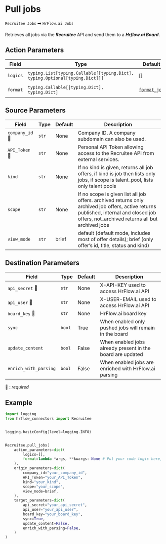 
# Pull jobs
`Recruitee Jobs` :arrow_right: `HrFlow.ai Jobs`

Retrieves all jobs via the ***Recruitee*** API and send them to a ***Hrflow.ai Board***.



## Action Parameters

| Field | Type | Default | Description |
| ----- | ---- | ------- | ----------- |
| `logics`  | `typing.List[typing.Callable[[typing.Dict], typing.Optional[typing.Dict]]]` | [] | List of logic functions |
| `format`  | `typing.Callable[[typing.Dict], typing.Dict]` | [`format_job`](../connector.py#L109) | Formatting function |

## Source Parameters

| Field | Type | Default | Description |
| ----- | ---- | ------- | ----------- |
| `company_id` :red_circle: | `str` | None | Company ID. A company subdomain can also be used. |
| `API_Token` :red_circle: | `str` | None | Personal API Token allowing access to the Recruitee API from external services. |
| `kind`  | `str` | None | If no kind is given, returns all job offers, if kind is job then lists only jobs, if scope is talent_pool, lists only talent pools |
| `scope`  | `str` | None | If no scope is given list all job offers. archived returns only archived job offers, active returns published, internal and closed job offers, not_archived returns all but archived jobs |
| `view_mode`  | `str` | brief | default (default mode, includes most of offer details); brief (only offer’s id, title, status and kind) |

## Destination Parameters

| Field | Type | Default | Description |
| ----- | ---- | ------- | ----------- |
| `api_secret` :red_circle: | `str` | None | X-API-KEY used to access HrFlow.ai API |
| `api_user` :red_circle: | `str` | None | X-USER-EMAIL used to access HrFlow.ai API |
| `board_key` :red_circle: | `str` | None | HrFlow.ai board key |
| `sync`  | `bool` | True | When enabled only pushed jobs will remain in the board |
| `update_content`  | `bool` | False | When enabled jobs already present in the board are updated |
| `enrich_with_parsing`  | `bool` | False | When enabled jobs are enriched with HrFlow.ai parsing |

:red_circle: : *required*

## Example

```python
import logging
from hrflow_connectors import Recruitee


logging.basicConfig(level=logging.INFO)


Recruitee.pull_jobs(
    action_parameters=dict(
        logics=[],
        format=lambda *args, **kwargs: None # Put your code logic here,
    ),
    origin_parameters=dict(
        company_id="your_company_id",
        API_Token="your_API_Token",
        kind="your_kind",
        scope="your_scope",
        view_mode=brief,
    ),
    target_parameters=dict(
        api_secret="your_api_secret",
        api_user="your_api_user",
        board_key="your_board_key",
        sync=True,
        update_content=False,
        enrich_with_parsing=False,
    )
)
```
